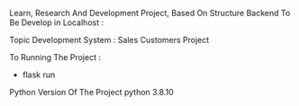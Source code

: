 Learn, Research And Development Project, Based On Structure Backend To Be Develop in Localhost : 

Topic Development System : Sales Customers Project

To Running The Project : 
- flask run

Python Version Of The Project
python 3.8.10
